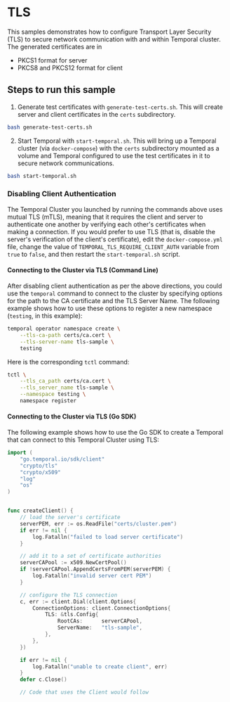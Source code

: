 # TLS

This samples demonstrates how to configure Transport Layer Security (TLS) to secure network communication with and within Temporal cluster.
The generated certificates are in 
  - PKCS1 format for server
  - PKCS8 and PKCS12 format for client

## Steps to run this sample

1. Generate test certificates with `generate-test-certs.sh`. This will create server and client certificates in the `certs` subdirectory.

```bash
bash generate-test-certs.sh
```

2. Start Temporal with `start-temporal.sh`. This will bring up a Temporal cluster (via `docker-compose`) with the `certs` subdirectory mounted as a volume and Temporal configured to use the test certificates in it to secure network communications.

```bash
bash start-temporal.sh
```

### Disabling Client Authentication
The Temporal Cluster you launched by running the commands above uses mutual TLS (mTLS), meaning that it requires the client and server to authenticate one another by verifying each other's certificates when making a connection. If you would prefer to use TLS (that is, disable the server's verification of the client's certificate), edit the `docker-compose.yml` file, change the value of `TEMPORAL_TLS_REQUIRE_CLIENT_AUTH` variable from `true` to `false`, and then restart the `start-temporal.sh` script.

#### Connecting to the Cluster via TLS (Command Line)
After disabling client authentication as per the above directions, you could use the `temporal` command to connect to the cluster by specifying options for the path to the CA certificate and the TLS Server Name. The following example shows how to use these options to register a new namespace (`testing`, in this example):

```bash
temporal operator namespace create \
    --tls-ca-path certs/ca.cert \
    --tls-server-name tls-sample \
    testing
```

Here is the corresponding `tctl` command:
```bash
tctl \
    --tls_ca_path certs/ca.cert \
    --tls_server_name tls-sample \
    --namespace testing \
    namespace register
```

#### Connecting to the Cluster via TLS (Go SDK)

The following example shows how to use the Go SDK to create a 
Temporal that can connect to this Temporal Cluster using TLS:

```go
import (
	"go.temporal.io/sdk/client"
	"crypto/tls"
	"crypto/x509"
	"log"
	"os"
)


func createClient() {
	// load the server's certificate 
	serverPEM, err := os.ReadFile("certs/cluster.pem")
	if err != nil {
		log.Fatalln("failed to load server certificate")
	}

	// add it to a set of certificate authorities
	serverCAPool := x509.NewCertPool()
	if !serverCAPool.AppendCertsFromPEM(serverPEM) {
		log.Fatalln("invalid server cert PEM")
	}

	// configure the TLS connection
	c, err := client.Dial(client.Options{
		ConnectionOptions: client.ConnectionOptions{
			TLS: &tls.Config{
				RootCAs:      serverCAPool,
				ServerName:   "tls-sample",
			},
		},
	})

	if err != nil {
		log.Fatalln("unable to create client", err)
	}
	defer c.Close()

	// Code that uses the Client would follow
```
